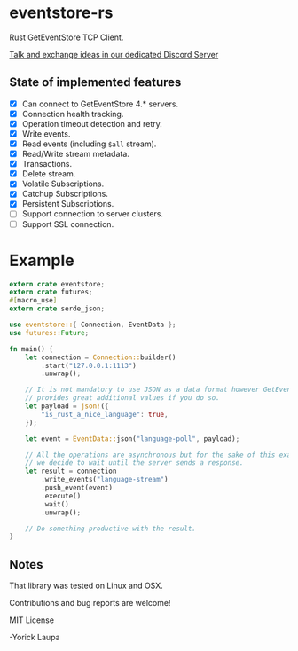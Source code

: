 # eventstore-rs
Rust GetEventStore TCP Client.

[Talk and exchange ideas in our dedicated Discord Server]

## State of implemented features

- [x] Can connect to GetEventStore 4.* servers.
- [x] Connection health tracking.
- [x] Operation timeout detection and retry.
- [x] Write events.
- [x] Read events (including `$all` stream).
- [x] Read/Write stream metadata.
- [x] Transactions.
- [x] Delete stream.
- [x] Volatile Subscriptions.
- [x] Catchup Subscriptions.
- [x] Persistent Subscriptions.
- [ ] Support connection to server clusters.
- [ ] Support SSL connection.

# Example

```rust
extern crate eventstore;
extern crate futures;
#[macro_use]
extern crate serde_json;

use eventstore::{ Connection, EventData };
use futures::Future;

fn main() {
    let connection = Connection::builder()
        .start("127.0.0.1:1113")
        .unwrap();

    // It is not mandatory to use JSON as a data format however GetEventStore
    // provides great additional values if you do so.
    let payload = json!({
        "is_rust_a_nice_language": true,
    });

    let event = EventData::json("language-poll", payload);

    // All the operations are asynchronous but for the sake of this example
    // we decide to wait until the server sends a response.
    let result = connection
        .write_events("language-stream")
        .push_event(event)
        .execute()
        .wait()
        .unwrap();

    // Do something productive with the result.
}
```

## Notes

That library was tested on Linux and OSX.

Contributions and bug reports are welcome!

MIT License

-Yorick Laupa

[GetEventStore]: https://eventstore.org/
[Talk and exchange ideas in our dedicated Discord Server]: https://discord.gg/x7q37jJ

